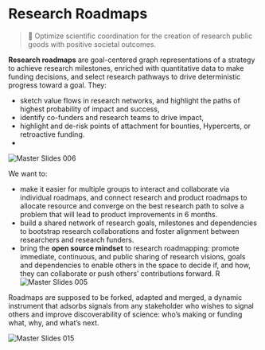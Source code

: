 # Research Roadmaps


> 🚀 Optimize scientific coordination for the creation of research public goods with positive societal outcomes. 


**Research roadmaps** are goal-centered graph representations of a strategy to achieve research milestones, enriched with quantitative data to make funding decisions, and select research pathways to drive deterministic progress toward a goal. 
They:
- sketch value flows in research networks, and highlight the paths of highest probability of impact and success,
- identify co-funders and research teams to drive impact, 
- highlight and de-risk points of attachment for bounties, Hypercerts, or retroactive funding.
- 
![Master Slides 006](https://user-images.githubusercontent.com/5971336/232098010-33a966ab-d243-428c-b760-c047d859218e.jpeg)


We want to:
- make it easier for multiple groups to interact and collaborate via individual roadmaps, and connect research and product roadmaps to allocate resource and converge on the best research path to solve a problem that will lead to product improvements  in 6 months.
- build a shared network of research goals, milestones and dependencies to bootstrap research collaborations and foster alignment between researchers and research funders.
- bring the **open source mindset** to research roadmapping: promote immediate, continuous, and public sharing of research visions, goals and dependencies to enable others in the space to decide if, and how, they can collaborate or push others’ contributions forward. R
![Master Slides 005](https://user-images.githubusercontent.com/5971336/232098606-ef78d953-1c5d-464f-bb52-70e175331395.jpeg)


Roadmaps are supposed to be forked, adapted and merged, a dynamic instrument that adsorbs signals from any stakeholder who wishes to signal others and improve discoverability of science: who’s making or funding what, why, and what’s next. 

![Master Slides 015](https://user-images.githubusercontent.com/5971336/232099423-c47f1bb9-651c-4ebd-8d22-6d28e7f1a1ba.jpeg)



